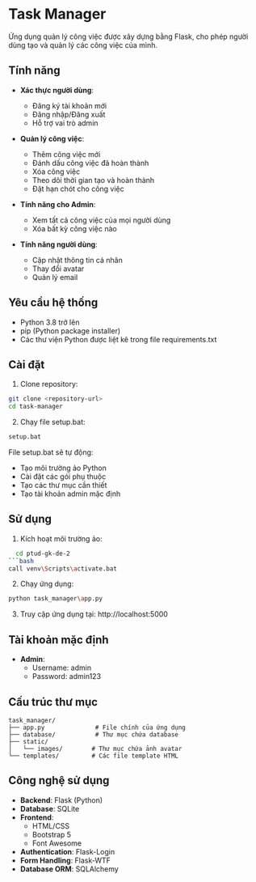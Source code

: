 # Task Manager

Ứng dụng quản lý công việc được xây dựng bằng Flask, cho phép người dùng tạo và quản lý các công việc của mình.

## Tính năng

- **Xác thực người dùng**:
  - Đăng ký tài khoản mới
  - Đăng nhập/Đăng xuất
  - Hỗ trợ vai trò admin

- **Quản lý công việc**:
  - Thêm công việc mới
  - Đánh dấu công việc đã hoàn thành
  - Xóa công việc
  - Theo dõi thời gian tạo và hoàn thành
  - Đặt hạn chót cho công việc

- **Tính năng cho Admin**:
  - Xem tất cả công việc của mọi người dùng
  - Xóa bất kỳ công việc nào

- **Tính năng người dùng**:
  - Cập nhật thông tin cá nhân
  - Thay đổi avatar
  - Quản lý email

## Yêu cầu hệ thống

- Python 3.8 trở lên
- pip (Python package installer)
- Các thư viện Python được liệt kê trong file requirements.txt

## Cài đặt

1. Clone repository:
```bash
git clone <repository-url>
cd task-manager
```

2. Chạy file setup.bat:
```bash
setup.bat
```

File setup.bat sẽ tự động:
- Tạo môi trường ảo Python
- Cài đặt các gói phụ thuộc
- Tạo các thư mục cần thiết
- Tạo tài khoản admin mặc định

## Sử dụng

1. Kích hoạt môi trường ảo:
```bash
  cd ptud-gk-de-2
```bash
call venv\Scripts\activate.bat
```

2. Chạy ứng dụng:
```bash
python task_manager\app.py
```

3. Truy cập ứng dụng tại: http://localhost:5000

## Tài khoản mặc định

- **Admin**:
  - Username: admin
  - Password: admin123

## Cấu trúc thư mục

```
task_manager/
├── app.py              # File chính của ứng dụng
├── database/           # Thư mục chứa database
├── static/            
│   └── images/        # Thư mục chứa ảnh avatar
└── templates/         # Các file template HTML
```

## Công nghệ sử dụng

- **Backend**: Flask (Python)
- **Database**: SQLite
- **Frontend**: 
  - HTML/CSS
  - Bootstrap 5
  - Font Awesome
- **Authentication**: Flask-Login
- **Form Handling**: Flask-WTF
- **Database ORM**: SQLAlchemy 
